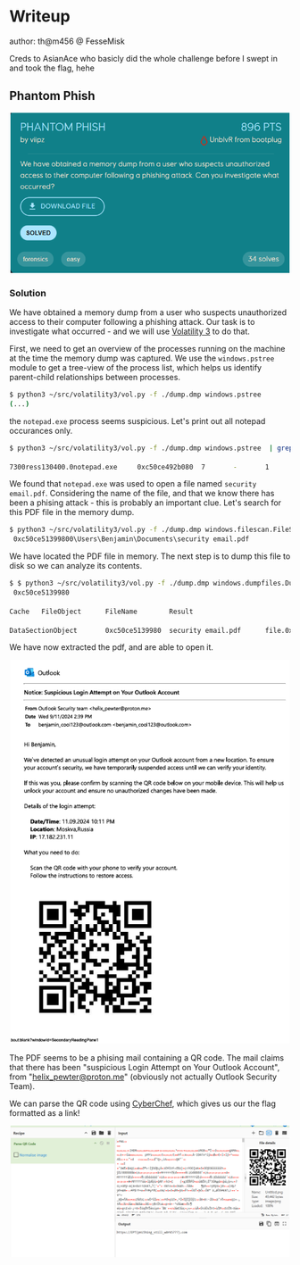 # Writeup
author: th@m456 @ FesseMisk

Creds to AsianAce who basicly did the whole challenge before I swept in and took the flag, hehe

## Phantom Phish
<p align="center">
    <img src="image.png" alt="Challenge" width="500"/>
</p>

### Solution

We have obtained a memory dump from a user who suspects unauthorized access to their computer following a phishing attack. Our task is to investigate what occurred - and we will use [Volatility 3](https://github.com/volatilityfoundation/volatility3) to do that.

First, we need to get an overview of the processes running on the machine at the time the memory dump was captured. We use the `windows.pstree` module to get a tree-view of the process list, which helps us identify parent-child relationships between processes.

```bash
$ python3 ~/src/volatility3/vol.py -f ./dump.dmp windows.pstree
(...)
```

the `notepad.exe` process seems suspicious. Let's print out all notepad occurances only.


```bash
$ python3 ~/src/volatility3/vol.py -f ./dump.dmp windows.pstree  | grep -i notepad

7300ress130400.0notepad.exe     0xc50ce492b080  7       -       1       False   2024-10-17 13:08:33.000000 UTC  N/A     \Device\HarddiskVolume3\Windows\System32\notepad.exe  "C:\Windows\system32\NOTEPAD.EXE" C:\Users\Benjamin\Documents\security email.pdf        C:\Windows\system32\NOTEPAD.EXE
```

We found that `notepad.exe` was used to open a file named `security email.pdf`. Considering the name of the file, and that we know there has been a phising attack - this is probably an important clue. Let's search for this PDF file in the memory dump.

```bash
$ python3 ~/src/volatility3/vol.py -f ./dump.dmp windows.filescan.FileScan | grep "\.pdf"
 0xc50ce51399800\Users\Benjamin\Documents\security email.pdf
```

We have located the PDF file in memory. The next step is to dump this file to disk so we can analyze its contents.

```bash
$ $ python3 ~/src/volatility3/vol.py -f ./dump.dmp windows.dumpfiles.DumpFiles --virtaddr
 0xc50ce5139980

Cache   FileObject      FileName        Result

DataSectionObject       0xc50ce5139980  security email.pdf      file.0xc50ce5139980.0xc50ce5c1ea70.DataSectionObject.security email.pdf.dat
``` 
We have now extracted the pdf, and are able to open it.
<p align="center">
    <img src="image-2.png" alt="PDF File" width="500"/>
</p>


The PDF seems to be a phising mail containing a QR code. The mail claims that there has been "suspicious Login Attempt on Your Outlook Account", from "helix_pewter@proton.me" (obviously not actually Outlook Security Team).

We can parse the QR code using [CyberChef](https://gchq.github.io/CyberChef/), which gives us our the flag formatted as a link!

<p align="center">
    <img src="image-1.png" alt="Challenge" width="500"/>
</p>